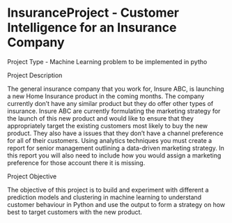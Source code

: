 # InsuranceProject - Customer Intelligence for an Insurance Company

Project Type - Machine Learning problem to be implemented in pytho

Project Description

The general insurance company that you work for, Insure ABC, is launching a new Home Insurance product in the coming months. The company currently don’t have any similar product but they do offer other types of insurance. Insure ABC are currently formulating the marketing strategy for the launch of this new product and would like to ensure that they appropriately target the existing customers most likely to buy the new product. They also have a issues that they don’t have a channel preference for all of their customers. Using analytics techniques you must create a report for senior management outlining a data-driven marketing strategy. In this report you will also need to include how you would assign a marketing preference for those account there it is missing.

Project Objective

The objective of this project is to build and experiment with different  a prediction models and clustering in machine learning to understand customer behaviour in Python and use the output to form a strategy on how best to target customers with the new product.
